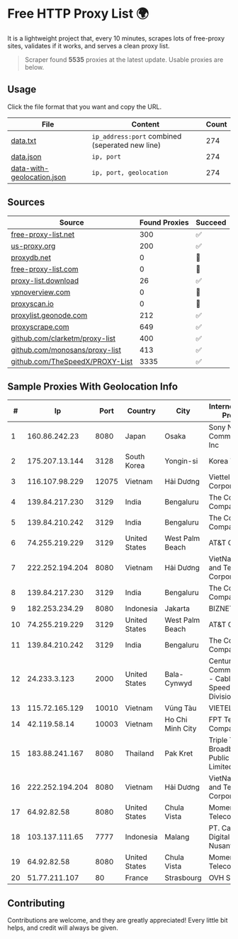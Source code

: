 
# Free HTTP Proxy List 🌍

It is a lightweight project that, every 10 minutes, scrapes lots of free-proxy sites, validates if it works, and serves a clean proxy list.


> Scraper found **5535** proxies at the latest update. Usable proxies are below.

## Usage

Click the file format that you want and copy the URL.


|File|Content|Count|
|----|-------|-----|
|[data.txt](https://raw.githubusercontent.com/themiralay/Proxy-List-World/master/data.txt)|`ip_address:port` combined (seperated new line)|274|
|[data.json](https://raw.githubusercontent.com/themiralay/Proxy-List-World/master/data.json)|`ip, port`|274|
|[data-with-geolocation.json](https://raw.githubusercontent.com/themiralay/Proxy-List-World/master/data-with-geolocation.json)|`ip, port, geolocation`|274|

## Sources

|Source|Found Proxies|Succeed|
|------|-------------|-------|
|[free-proxy-list.net](https://free-proxy-list.net)|300|✅|
|[us-proxy.org](https://www.us-proxy.org)|200|✅|
|[proxydb.net](http://proxydb.net)|0|🚫|
|[free-proxy-list.com](https://free-proxy-list.com/?page=&port=&type%5B%5D=http&type%5B%5D=https&up_time=0&search=Search)|0|🚫|
|[proxy-list.download](https://www.proxy-list.download/HTTP)|26|✅|
|[vpnoverview.com](https://vpnoverview.com/privacy/anonymous-browsing/free-proxy-servers)|0|🚫|
|[proxyscan.io](https://www.proxyscan.io)|0|🚫|
|[proxylist.geonode.com](https://proxylist.geonode.com/api/proxy-list?limit=300&page=1&sort_by=lastChecked&sort_type=desc&protocols=http,https)|212|✅|
|[proxyscrape.com](https://api.proxyscrape.com/v2/?request=displayproxies&protocol=http&timeout=10000&country=all&ssl=all&anonymity=all)|649|✅|
|[github.com/clarketm/proxy-list](https://raw.githubusercontent.com/clarketm/proxy-list/master/proxy-list-raw.txt)|400|✅|
|[github.com/monosans/proxy-list](https://raw.githubusercontent.com/monosans/proxy-list/main/proxies/http.txt)|413|✅|
|[github.com/TheSpeedX/PROXY-List](https://raw.githubusercontent.com/TheSpeedX/PROXY-List/master/http.txt)|3335|✅|


## Sample Proxies With Geolocation Info

|#|Ip|Port|Country|City|Internet Service Provider|
|-|--|----|-------|----|-------------------------|
|1|160.86.242.23|8080|Japan|Osaka|Sony Network Communications Inc|
|2|175.207.13.144|3128|South Korea|Yongin-si|Korea Telecom|
|3|116.107.98.229|12075|Vietnam|Hải Dương|Viettel Corporation|
|4|139.84.217.230|3129|India|Bengaluru|The Constant Company, LLC|
|5|139.84.210.242|3129|India|Bengaluru|The Constant Company, LLC|
|6|74.255.219.229|3129|United States|West Palm Beach|AT&T Corp.|
|7|222.252.194.204|8080|Vietnam|Hải Dương|VietNam Post and Telecom Corporation|
|8|139.84.217.230|3129|India|Bengaluru|The Constant Company, LLC|
|9|182.253.234.29|8080|Indonesia|Jakarta|BIZNET|
|10|74.255.219.229|3129|United States|West Palm Beach|AT&T Corp.|
|11|139.84.210.242|3129|India|Bengaluru|The Constant Company, LLC|
|12|24.233.3.123|2000|United States|Bala-Cynwyd|Century Communications - CableHigh Speed Data Division|
|13|115.72.165.129|10010|Vietnam|Vũng Tàu|VIETELmetro|
|14|42.119.58.14|10003|Vietnam|Ho Chi Minh City|FPT Telecom Company|
|15|183.88.241.167|8080|Thailand|Pak Kret|Triple T Broadband Public Company Limited|
|16|222.252.194.204|8080|Vietnam|Hải Dương|VietNam Post and Telecom Corporation|
|17|64.92.82.58|8080|United States|Chula Vista|Momentum Telecom, Inc.|
|18|103.137.111.65|7777|Indonesia|Malang|PT. Capoeng Digital Nusantara|
|19|64.92.82.58|8080|United States|Chula Vista|Momentum Telecom, Inc.|
|20|51.77.211.107|80|France|Strasbourg|OVH SAS|



## Contributing

Contributions are welcome, and they are greatly appreciated! Every
little bit helps, and credit will always be given.

